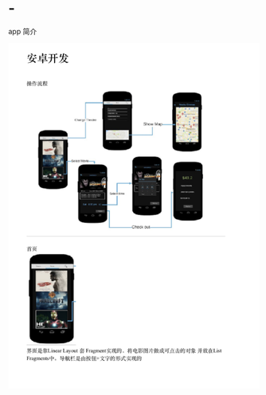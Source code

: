 # -
app 简介

![img](https://github.com/ywan614/-/blob/master/Screen%20Shot%202019-03-13%20at%204.09.04%20PM.png)
